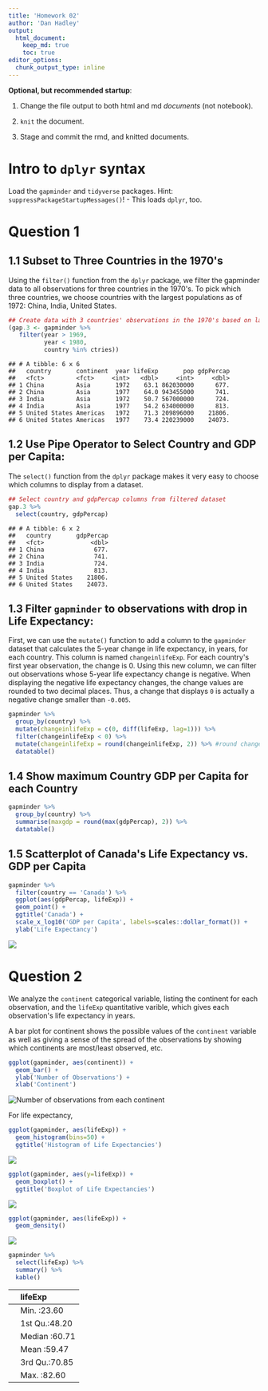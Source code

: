 ```yaml
---
title: 'Homework 02'
author: 'Dan Hadley'
output: 
  html_document:
    keep_md: true
    toc: true
editor_options: 
  chunk_output_type: inline
---
```

<!---The following chunk allows errors when knitting--->



**Optional, but recommended startup**:

1. Change the file output to both html and md _documents_ (not notebook).

2. `knit` the document. 

3. Stage and commit the rmd, and knitted documents.

# Intro to `dplyr` syntax

Load the `gapminder` and `tidyverse` packages. Hint: `suppressPackageStartupMessages()`!
    - This loads `dplyr`, too.

<!---The following chunk loads the appropriate libraries--->


    
# Question 1

## 1.1 Subset to Three Countries in the 1970's

<!---The following chunk finds the first year of observations for the 70's and the top 3 countries by population for that year--->



Using the `filter()` function from the `dplyr` package, we filter the gapminder data to all observations for three countries in the 1970's.  To pick which three countries, we choose countries with the largest populations as of 1972: China, India, United States.


```r
## Create data with 3 countries' observations in the 1970's based on largest populations from first 1970's observation
(gap.3 <- gapminder %>% 
   filter(year > 1969,
          year < 1980,
          country %in% ctries))
```

```
## # A tibble: 6 x 6
##   country       continent  year lifeExp       pop gdpPercap
##   <fct>         <fct>     <int>   <dbl>     <int>     <dbl>
## 1 China         Asia       1972    63.1 862030000      677.
## 2 China         Asia       1977    64.0 943455000      741.
## 3 India         Asia       1972    50.7 567000000      724.
## 4 India         Asia       1977    54.2 634000000      813.
## 5 United States Americas   1972    71.3 209896000    21806.
## 6 United States Americas   1977    73.4 220239000    24073.
```

## 1.2 Use Pipe Operator to Select Country and GDP per Capita:

The `select()` function from the `dplyr` package makes it very easy to choose which columns to display from a dataset.


```r
## Select country and gdpPercap columns from filtered dataset
gap.3 %>% 
  select(country, gdpPercap)
```

```
## # A tibble: 6 x 2
##   country       gdpPercap
##   <fct>             <dbl>
## 1 China              677.
## 2 China              741.
## 3 India              724.
## 4 India              813.
## 5 United States    21806.
## 6 United States    24073.
```

## 1.3 Filter `gapminder` to observations with drop in Life Expectancy:

First, we can use the `mutate()` function to add a column to the `gapminder` dataset that calculates the 5-year change in life expectancy, in years, for each country.  This column is named `changeinlifeExp`.  For each country's first year observation, the change is 0.  Using this new column, we can filter out observations whose 5-year life expectancy change is negative.  When displaying the negative life expectancy changes, the change values are rounded to two decimal places.  Thus, a change that displays `0` is actually a negative change smaller than `-0.005`.


```r
gapminder %>% 
  group_by(country) %>% 
  mutate(changeinlifeExp = c(0, diff(lifeExp, lag=1))) %>% 
  filter(changeinlifeExp < 0) %>% 
  mutate(changeinlifeExp = round(changeinlifeExp, 2)) %>% #round change to 2 digits
  datatable()
```

<!--html_preserve--><div id="htmlwidget-c032c6343a8a9f0fee26" style="width:100%;height:auto;" class="datatables html-widget"></div>
<script type="application/json" data-for="htmlwidget-c032c6343a8a9f0fee26">{"x":{"filter":"none","data":[["1","2","3","4","5","6","7","8","9","10","11","12","13","14","15","16","17","18","19","20","21","22","23","24","25","26","27","28","29","30","31","32","33","34","35","36","37","38","39","40","41","42","43","44","45","46","47","48","49","50","51","52","53","54","55","56","57","58","59","60","61","62","63","64","65","66","67","68","69","70","71","72","73","74","75","76","77","78","79","80","81","82","83","84","85","86","87","88","89","90","91","92","93","94","95","96","97","98","99","100","101","102"],["Albania","Angola","Benin","Botswana","Botswana","Botswana","Bulgaria","Bulgaria","Bulgaria","Burundi","Cambodia","Cambodia","Cameroon","Cameroon","Cameroon","Central African Republic","Central African Republic","Central African Republic","Chad","Chad","China","Congo, Dem. Rep.","Congo, Dem. Rep.","Congo, Dem. Rep.","Congo, Dem. Rep.","Congo, Rep.","Congo, Rep.","Cote d'Ivoire","Cote d'Ivoire","Cote d'Ivoire","Croatia","Czech Republic","Denmark","El Salvador","El Salvador","Eritrea","Gabon","Gabon","Gabon","Ghana","Hungary","Hungary","Iraq","Iraq","Iraq","Jamaica","Jamaica","Kenya","Kenya","Kenya","Korea, Dem. Rep.","Korea, Dem. Rep.","Korea, Dem. Rep.","Lesotho","Lesotho","Lesotho","Liberia","Malawi","Malawi","Montenegro","Mozambique","Mozambique","Myanmar","Namibia","Namibia","Netherlands","Nigeria","Nigeria","Norway","Poland","Poland","Puerto Rico","Romania","Romania","Rwanda","Rwanda","Serbia","Sierra Leone","Slovak Republic","Somalia","South Africa","South Africa","South Africa","Swaziland","Swaziland","Swaziland","Tanzania","Tanzania","Togo","Trinidad and Tobago","Trinidad and Tobago","Uganda","Uganda","Uganda","Uganda","Zambia","Zambia","Zambia","Zambia","Zimbabwe","Zimbabwe","Zimbabwe"],["Europe","Africa","Africa","Africa","Africa","Africa","Europe","Europe","Europe","Africa","Asia","Asia","Africa","Africa","Africa","Africa","Africa","Africa","Africa","Africa","Asia","Africa","Africa","Africa","Africa","Africa","Africa","Africa","Africa","Africa","Europe","Europe","Europe","Americas","Americas","Africa","Africa","Africa","Africa","Africa","Europe","Europe","Asia","Asia","Asia","Americas","Americas","Africa","Africa","Africa","Asia","Asia","Asia","Africa","Africa","Africa","Africa","Africa","Africa","Europe","Africa","Africa","Asia","Africa","Africa","Europe","Africa","Africa","Europe","Europe","Europe","Americas","Europe","Europe","Africa","Africa","Europe","Africa","Europe","Africa","Africa","Africa","Africa","Africa","Africa","Africa","Africa","Africa","Africa","Americas","Americas","Africa","Africa","Africa","Africa","Africa","Africa","Africa","Africa","Africa","Africa","Africa"],[1992,1987,2002,1992,1997,2002,1977,1992,1997,1992,1972,1977,1992,1997,2002,1992,1997,2002,1997,2002,1962,1982,1987,1992,1997,1992,1997,1992,1997,2002,1982,1972,1982,1977,1982,1982,1997,2002,2007,2002,1982,1992,1992,1997,2002,1992,2002,1992,1997,2002,1992,1997,2002,1997,2002,2007,1992,1997,2002,2002,2002,2007,2002,1997,2002,1972,1997,2002,1987,1977,1987,1992,1987,1992,1987,1992,1982,1992,1972,1992,1997,2002,2007,1997,2002,2007,1992,1997,2002,1997,2002,1977,1982,1992,1997,1987,1992,1997,2002,1992,1997,2002],[71.581,39.906,54.406,62.745,52.556,46.634,70.81,71.19,70.32,44.736,40.317,31.22,54.314,52.199,49.856,49.396,46.066,43.308,51.573,50.525,44.50136,47.784,47.412,45.548,42.587,56.433,52.962,52.044,47.991,46.832,70.46,70.29,74.63,56.696,56.604,43.89,60.461,56.761,56.735,58.453,69.39,69.17,59.461,58.811,57.046,71.766,72.047,59.285,54.407,50.992,69.978,67.727,66.662,55.558,44.593,42.592,40.802,47.495,45.009,73.981,44.026,42.082,59.908,58.909,51.479,73.75,47.464,46.608,75.89,70.67,70.98,73.911,69.53,69.36,44.02,23.599,70.162,38.333,70.35,39.658,60.236,53.365,49.339,54.289,43.869,39.613,50.44,48.466,57.561,69.465,68.976,50.35,49.849,48.825,44.578,50.821,46.1,40.238,39.193,60.377,46.809,39.989],[3326498,7874230,7026113,1342614,1536536,1630347,8797022,8658506,8066057,5809236,7450606,6978607,12467171,14195809,15929988,3265124,3696513,4048013,7562011,8835739,665770000,30646495,35481645,41672143,47798986,2409073,2800947,12772596,14625967,16252726,4413368,9862158,5117810,4282586,4474873,2637297,1126189,1299304,1454867,20550751,10705535,10348684,17861905,20775703,24001816,2378618,2664659,25020539,28263827,31386842,20711375,21585105,22215365,1982823,2046772,2012649,1912974,10419991,11824495,720230,18473780,19951656,45598081,1774766,1972153,13329874,106207839,119901274,4186147,34621254,37740710,3585176,22686371,22797027,6349365,7290203,9032824,4260884,4593433,6099799,42835005,44433622,43997828,1054486,1130269,1133066,26605473,30686889,4977378,1138101,1101832,11457758,12939400,18252190,21210254,7272406,8381163,9417789,10595811,10704340,11404948,11926563],[2497.437901,2430.208311,1372.877931,7954.111645,8647.142313,11003.60508,7612.240438,6302.623438,5970.38876,631.6998778,421.6240257,524.9721832,1793.163278,1694.337469,1934.011449,747.9055252,740.5063317,738.6906068,1004.961353,1156.18186,487.6740183,673.7478181,672.774812,457.7191807,312.188423,4016.239529,3484.164376,1648.073791,1786.265407,1648.800823,13221.82184,13108.4536,21688.04048,5138.922374,4098.344175,524.8758493,14722.84188,12521.71392,13206.48452,1111.984578,12545.99066,10535.62855,3745.640687,3076.239795,4390.717312,7404.923685,6994.774861,1341.921721,1360.485021,1287.514732,3726.063507,1690.756814,1646.758151,1186.147994,1275.184575,1569.331442,636.6229191,692.2758103,665.4231186,6557.194282,633.6179466,823.6856205,611,3899.52426,4072.324751,18794.74567,1624.941275,1615.286395,31540.9748,9508.141454,9082.351172,14641.58711,9696.273295,6598.409903,847.991217,737.0685949,15181.0927,1068.696278,9674.167626,926.9602964,7479.188244,7710.946444,9269.657808,3876.76846,4128.116943,4513.480643,825.682454,789.1862231,886.2205765,8792.573126,11460.60023,843.7331372,682.2662268,644.1707969,816.559081,1213.315116,1210.884633,1071.353818,1071.613938,693.4207856,792.4499603,672.0386227],[-0.42,-0.04,-0.37,-0.88,-10.19,-5.92,-0.09,-0.15,-0.87,-3.48,-5.1,-9.1,-0.67,-2.12,-2.34,-1.09,-3.33,-2.76,-0.15,-1.05,-6.05,-0.02,-0.37,-1.86,-2.96,-1.04,-3.47,-2.61,-4.05,-1.16,-0.18,-0.09,-0.06,-1.51,-0.09,-0.64,-0.91,-3.7,-0.03,-0.1,-0.56,-0.41,-5.58,-0.65,-1.77,-0,-0.22,-0.05,-4.88,-3.41,-0.67,-2.25,-1.06,-4.13,-10.96,-2,-5.23,-1.93,-2.49,-1.46,-2.32,-1.94,-0.42,-3.09,-7.43,-0.07,-0.01,-0.86,-0.08,-0.18,-0.34,-0.72,-0.13,-0.17,-2.2,-20.42,-0.14,-1.67,-0.63,-4.84,-1.65,-6.87,-4.03,-4.18,-10.42,-4.26,-1.09,-1.97,-0.83,-0.4,-0.49,-0.67,-0.5,-2.68,-4.25,-1,-4.72,-5.86,-1.05,-1.97,-13.57,-6.82]],"container":"<table class=\"display\">\n  <thead>\n    <tr>\n      <th> <\/th>\n      <th>country<\/th>\n      <th>continent<\/th>\n      <th>year<\/th>\n      <th>lifeExp<\/th>\n      <th>pop<\/th>\n      <th>gdpPercap<\/th>\n      <th>changeinlifeExp<\/th>\n    <\/tr>\n  <\/thead>\n<\/table>","options":{"columnDefs":[{"className":"dt-right","targets":[3,4,5,6,7]},{"orderable":false,"targets":0}],"order":[],"autoWidth":false,"orderClasses":false}},"evals":[],"jsHooks":[]}</script><!--/html_preserve-->

## 1.4 Show maximum Country GDP per Capita for each Country


```r
gapminder %>% 
  group_by(country) %>% 
  summarise(maxgdp = round(max(gdpPercap), 2)) %>%
  datatable()
```

<!--html_preserve--><div id="htmlwidget-3f66d27b190dc758f138" style="width:100%;height:auto;" class="datatables html-widget"></div>
<script type="application/json" data-for="htmlwidget-3f66d27b190dc758f138">{"x":{"filter":"none","data":[["1","2","3","4","5","6","7","8","9","10","11","12","13","14","15","16","17","18","19","20","21","22","23","24","25","26","27","28","29","30","31","32","33","34","35","36","37","38","39","40","41","42","43","44","45","46","47","48","49","50","51","52","53","54","55","56","57","58","59","60","61","62","63","64","65","66","67","68","69","70","71","72","73","74","75","76","77","78","79","80","81","82","83","84","85","86","87","88","89","90","91","92","93","94","95","96","97","98","99","100","101","102","103","104","105","106","107","108","109","110","111","112","113","114","115","116","117","118","119","120","121","122","123","124","125","126","127","128","129","130","131","132","133","134","135","136","137","138","139","140","141","142"],["Afghanistan","Albania","Algeria","Angola","Argentina","Australia","Austria","Bahrain","Bangladesh","Belgium","Benin","Bolivia","Bosnia and Herzegovina","Botswana","Brazil","Bulgaria","Burkina Faso","Burundi","Cambodia","Cameroon","Canada","Central African Republic","Chad","Chile","China","Colombia","Comoros","Congo, Dem. Rep.","Congo, Rep.","Costa Rica","Cote d'Ivoire","Croatia","Cuba","Czech Republic","Denmark","Djibouti","Dominican Republic","Ecuador","Egypt","El Salvador","Equatorial Guinea","Eritrea","Ethiopia","Finland","France","Gabon","Gambia","Germany","Ghana","Greece","Guatemala","Guinea","Guinea-Bissau","Haiti","Honduras","Hong Kong, China","Hungary","Iceland","India","Indonesia","Iran","Iraq","Ireland","Israel","Italy","Jamaica","Japan","Jordan","Kenya","Korea, Dem. Rep.","Korea, Rep.","Kuwait","Lebanon","Lesotho","Liberia","Libya","Madagascar","Malawi","Malaysia","Mali","Mauritania","Mauritius","Mexico","Mongolia","Montenegro","Morocco","Mozambique","Myanmar","Namibia","Nepal","Netherlands","New Zealand","Nicaragua","Niger","Nigeria","Norway","Oman","Pakistan","Panama","Paraguay","Peru","Philippines","Poland","Portugal","Puerto Rico","Reunion","Romania","Rwanda","Sao Tome and Principe","Saudi Arabia","Senegal","Serbia","Sierra Leone","Singapore","Slovak Republic","Slovenia","Somalia","South Africa","Spain","Sri Lanka","Sudan","Swaziland","Sweden","Switzerland","Syria","Taiwan","Tanzania","Thailand","Togo","Trinidad and Tobago","Tunisia","Turkey","Uganda","United Kingdom","United States","Uruguay","Venezuela","Vietnam","West Bank and Gaza","Yemen, Rep.","Zambia","Zimbabwe"],[978.01,5937.03,6223.37,5522.78,12779.38,34435.37,36126.49,29796.05,1391.25,33692.61,1441.28,3822.14,7446.3,12569.85,9065.8,10680.79,1217.03,631.7,1713.78,2602.66,36319.24,1193.07,1704.06,13171.64,4959.11,7006.58,1937.58,905.86,4879.51,9645.06,2602.71,14619.22,8948.1,22833.31,35278.42,3694.21,6025.37,7429.46,5581.18,5728.35,12154.09,913.47,690.81,33207.08,30470.02,21745.57,884.76,32170.37,1327.61,27538.41,5186.05,945.58,838.12,2011.16,3548.33,39724.98,18008.94,36180.79,2452.21,3540.65,11888.6,14688.24,40676,25523.28,28569.72,7433.89,31656.07,4519.46,1463.25,4106.53,23348.14,113523.13,10461.06,1569.33,803.01,21951.21,1748.56,759.35,12451.66,1042.58,1803.15,10956.99,11977.57,3095.77,11732.51,3820.18,823.69,944,4811.06,1091.36,36797.93,25185.01,5486.37,1054.38,2013.98,49357.19,22316.19,2605.95,9809.19,4258.5,7408.91,3190.48,15389.92,20509.65,19328.71,7670.12,10808.48,881.57,1890.22,34167.76,1712.47,15870.88,1465.01,47143.18,18678.31,25768.26,1450.99,9269.66,28821.06,3970.1,2602.39,4513.48,33859.75,37506.42,4184.55,28718.28,1107.48,7458.4,1649.66,18008.51,7092.92,8458.28,1056.38,33203.26,42951.65,10611.46,13143.95,2441.58,7110.67,2280.77,1777.08,799.36]],"container":"<table class=\"display\">\n  <thead>\n    <tr>\n      <th> <\/th>\n      <th>country<\/th>\n      <th>maxgdp<\/th>\n    <\/tr>\n  <\/thead>\n<\/table>","options":{"columnDefs":[{"className":"dt-right","targets":2},{"orderable":false,"targets":0}],"order":[],"autoWidth":false,"orderClasses":false}},"evals":[],"jsHooks":[]}</script><!--/html_preserve-->

## 1.5 Scatterplot of Canada's Life Expectancy vs. GDP per Capita


```r
gapminder %>% 
  filter(country == 'Canada') %>% 
  ggplot(aes(gdpPercap, lifeExp)) +
  geom_point() + 
  ggtitle('Canada') + 
  scale_x_log10('GDP per Capita', labels=scales::dollar_format()) + 
  ylab('Life Expectancy')
```

![](gapminder_files/scatterplot-1.png)<!-- -->

# Question 2

We analyze the `continent` categorical variable, listing the continent for each observation, and the `lifeExp` quantitative varible, which gives each observation's life expectancy in years.

A bar plot for continent shows the possible values of the `continent` variable as well as giving a sense of the spread of the observations by showing which continents are most/least observed, etc.


```r
ggplot(gapminder, aes(continent)) + 
  geom_bar() + 
  ylab('Number of Observations') +
  xlab('Continent')
```

![Number of observations from each continent](gapminder_files/continent-1.png)

For life expectancy, 

```r
ggplot(gapminder, aes(lifeExp)) + 
  geom_histogram(bins=50) + 
  ggtitle('Histogram of Life Expectancies')
```

![](gapminder_files/lifeExp-1.png)<!-- -->

```r
ggplot(gapminder, aes(y=lifeExp)) + 
  geom_boxplot() + 
  ggtitle('Boxplot of Life Expectancies')
```

![](gapminder_files/lifeExp-2.png)<!-- -->

```r
ggplot(gapminder, aes(lifeExp)) + 
  geom_density()
```

![](gapminder_files/lifeExp-3.png)<!-- -->

```r
gapminder %>% 
  select(lifeExp) %>% 
  summary() %>% 
  kable()
```

<table>
 <thead>
  <tr>
   <th style="text-align:left;">   </th>
   <th style="text-align:left;">    lifeExp </th>
  </tr>
 </thead>
<tbody>
  <tr>
   <td style="text-align:left;">  </td>
   <td style="text-align:left;"> Min.   :23.60 </td>
  </tr>
  <tr>
   <td style="text-align:left;">  </td>
   <td style="text-align:left;"> 1st Qu.:48.20 </td>
  </tr>
  <tr>
   <td style="text-align:left;">  </td>
   <td style="text-align:left;"> Median :60.71 </td>
  </tr>
  <tr>
   <td style="text-align:left;">  </td>
   <td style="text-align:left;"> Mean   :59.47 </td>
  </tr>
  <tr>
   <td style="text-align:left;">  </td>
   <td style="text-align:left;"> 3rd Qu.:70.85 </td>
  </tr>
  <tr>
   <td style="text-align:left;">  </td>
   <td style="text-align:left;"> Max.   :82.60 </td>
  </tr>
</tbody>
</table>
